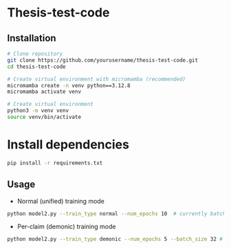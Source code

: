 # Thesis-test-code

## Installation

```bash
# Clone repository
git clone https://github.com/yourusername/thesis-test-code.git
cd thesis-test-code

# Create virtual environment with micromamba (recommended)
micromamba create -n venv python==3.12.8
micromamba activate venv

# Create virtual environment
python3 -m venv venv
source venv/bin/activate
```

# Install dependencies
```bash
pip install -r requirements.txt
```

## Usage
- Normal (unified) training mode
```bash
python model2.py --train_type normal --num_epochs 10  # currently batch size is fixed at -1 for normal training
```

- Per-claim (demonic) training mode
```bash
python model2.py --train_type demonic --num_epochs 5 --batch_size 32 # dunno if batch_size works now
```

